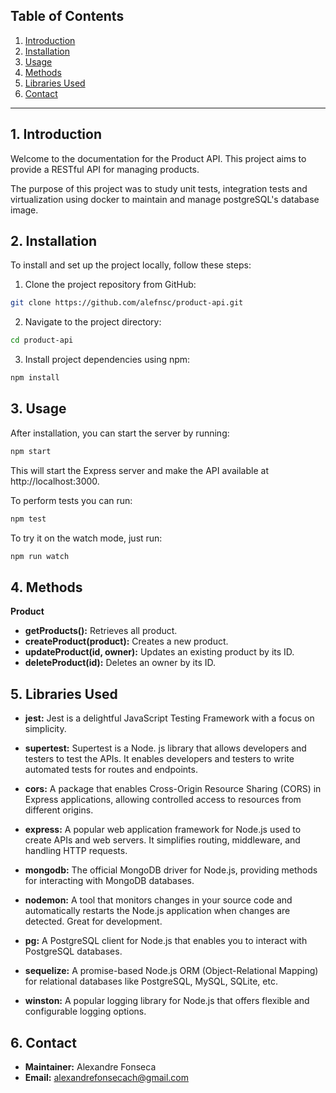 
## Table of Contents

1. [Introduction](#1-introduction)
2. [Installation](#3-installation)
3. [Usage](#3-usage)
4. [Methods](#4-methods)
5. [Libraries Used](#5-libraries-used)
6. [Contact](#6-contact)

---

## 1. Introduction

Welcome to the documentation for the Product API. This project aims to provide a RESTful API for managing products. 

The purpose of this project was to study unit tests, integration tests and virtualization using docker to maintain and manage postgreSQL's database image.

## 2. Installation

To install and set up the project locally, follow these steps:

1. Clone the project repository from GitHub:

```bash
git clone https://github.com/alefnsc/product-api.git
```

2. Navigate to the project directory:

```bash
cd product-api
```

3. Install project dependencies using npm:

```bash
npm install
```

## 3. Usage

After installation, you can start the server by running:

```bash
npm start
```

This will start the Express server and make the API available at http://localhost:3000.

To perform tests you can run:

```bash
npm test
```

To try it on the watch mode, just run:

```bash
npm run watch
```

## 4. Methods

**Product**

- **getProducts():** Retrieves all product.
- **createProduct(product):** Creates a new product.
- **updateProduct(id, owner):** Updates an existing product by its ID.
- **deleteProduct(id):** Deletes an owner by its ID.
  
## 5. Libraries Used

- **jest:** Jest is a delightful JavaScript Testing Framework with a focus on simplicity.

- **supertest:** Supertest is a Node. js library that allows developers and testers to test the APIs. It enables developers and testers to write automated tests for routes and endpoints.

- **cors:** A package that enables Cross-Origin Resource Sharing (CORS) in Express applications, allowing controlled access to resources from different origins.

- **express:** A popular web application framework for Node.js used to create APIs and web servers. It simplifies routing, middleware, and handling HTTP requests.

- **mongodb:** The official MongoDB driver for Node.js, providing methods for interacting with MongoDB databases.

- **nodemon:** A tool that monitors changes in your source code and automatically restarts the Node.js application when changes are detected. Great for development.

- **pg:** A PostgreSQL client for Node.js that enables you to interact with PostgreSQL databases.

- **sequelize:** A promise-based Node.js ORM (Object-Relational Mapping) for relational databases like PostgreSQL, MySQL, SQLite, etc.

- **winston:** A popular logging library for Node.js that offers flexible and configurable logging options.

## 6. Contact

- **Maintainer:** Alexandre Fonseca
- **Email:** alexandrefonsecach@gmail.com
